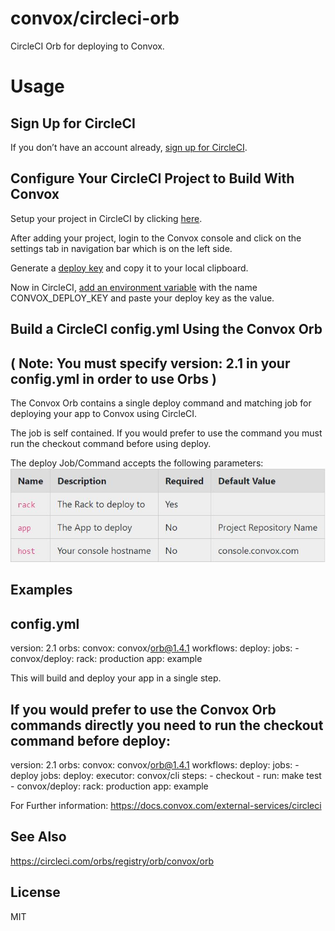 # convox/circleci-orb

CircleCI Orb for deploying to Convox.

# Usage

## Sign Up for CircleCI
If you don’t have an account already, [sign up for CircleCI](https://circleci.com/signup/).

## Configure Your CircleCI Project to Build With Convox
 Setup your project in CircleCI by clicking [here](https://circleci.com/docs/2.0/gh-bb-integration/#section=projects).

 After adding your project, login to the Convox console and click on the settings tab in navigation bar which is on the left side.

 Generate a [deploy key](https://docs.convox.com/console/deploy-keys) and copy it to your local clipboard.

 Now in CircleCI, [add an environment variable](https://circleci.com/docs/2.0/env-vars/#setting-an-environment-variable-in-a-project) with the name CONVOX_DEPLOY_KEY and paste your deploy key as the value.

 ## Build a CircleCI config.yml Using the Convox Orb
 ## ( Note: You must specify version: 2.1 in your config.yml in order to use Orbs )
The Convox Orb contains a single deploy command and matching job for deploying your app to Convox using CircleCI.

The job is self contained. If you would prefer to use the command you must run the checkout command before using deploy.

The deploy Job/Command accepts the following parameters:
<img src="/assets/image.JPG" alt="Parameters"/>

## Examples
config.yml
----------------------------------------------------
version: 2.1
orbs:
  convox: convox/orb@1.4.1
workflows:
  deploy:
    jobs:
      - convox/deploy:
          rack: production
          app: example

This will build and deploy your app in a single step.

If you would prefer to use the Convox Orb commands directly you need to run the checkout command before deploy:
----------------------------------------------------
version: 2.1
orbs:
  convox: convox/orb@1.4.1
workflows:
  deploy:
    jobs:
      - deploy
jobs:
  deploy:
    executor: convox/cli
    steps:
      - checkout
      - run: make test
      - convox/deploy:
          rack: production
          app: example

For Further information: https://docs.convox.com/external-services/circleci

## See Also

https://circleci.com/orbs/registry/orb/convox/orb

## License

MIT
